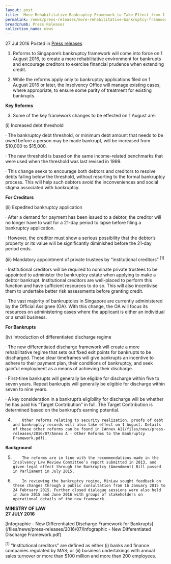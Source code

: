 ```yaml
---
layout: post
title:  More Rehabilitative Bankruptcy Framework to Take Effect from 1 August
permalink: /news/press-releases/more-rehabilitative-bankruptcy-framework--to-take-effect-from-1-
breadcrumb: Press Releases
collection_name: news
---
```


27 Jul 2016 Posted in [Press releases](/news/press-releases)

1. Reforms to Singapore’s bankruptcy framework will come into force on 1 August 2016, to create a more rehabilitative environment for bankrupts and encourage creditors to exercise financial prudence when extending credit.


2. While the reforms apply only to bankruptcy applications filed on 1 August 2016 or later, the Insolvency Office will manage existing cases, where appropriate, to ensure some parity of treatment for existing bankrupts.

**Key Reforms**

3. Some of the key framework changes to be effected on 1 August are:

(i)     Increased debt threshold

 

·           The bankruptcy debt threshold, or minimum debt amount that needs to be owed before a person may be made bankrupt, will be increased from $10,000 to $15,000.

 

·           The new threshold is based on the same income-related benchmarks that were used when the threshold was last revised in 1999.

 

·           This change seeks to encourage both debtors and creditors to resolve debts falling below the threshold, without resorting to the formal bankruptcy process. This will help such debtors avoid the inconveniences and social stigma associated with bankruptcy.

**For Creditors**

(ii)    Expedited bankruptcy application

 

·           After a demand for payment has been issued to a debtor, the creditor will no longer have to wait for a 21-day period to lapse before filing a bankruptcy application.

 

·           However, the creditor must show a serious possibility that the debtor’s property or its value will be significantly diminished before the 21-day period ends.

 

(iii)  Mandatory appointment of private trustees by “institutional creditors” <sup>[1]</sup>

 

·           Institutional creditors will be required to nominate private trustees to be appointed to administer the bankruptcy estate when applying to make a debtor bankrupt. Institutional creditors are well-placed to perform this function and have sufficient resources to do so. This will also incentivise them to undertake better risk assessments before granting credit.

 

·           The vast majority of bankruptcies in Singapore are currently administered by the Official Assignee (OA). With this change, the OA will focus its resources on administering cases where the applicant is either an individual or a small business.



**For Bankrupts**


(iv)  Introduction of differentiated discharge regime

 

·           The new differentiated discharge framework will create a more rehabilitative regime that sets out fixed exit points for bankrupts to be discharged. These clear timeframes will give bankrupts an incentive to adhere to their payment plan, their conditions of bankruptcy, and seek gainful employment as a means of achieving their discharge.

 

·           First-time bankrupts will generally be eligible for discharge within five to seven years. Repeat bankrupts will generally be eligible for discharge within seven to nine years.

 

·           A key consideration in a bankrupt’s eligibility for discharge will be whether he has paid his “Target Contribution” in full. The Target Contribution is determined based on the bankrupt’s earning potential.

 

4.         Other reforms relating to security realization, proofs of debt and bankruptcy records will also take effect on 1 August. Details of these other reforms can be found in [Annex A](/files/news/press-releases/2016/07/Annex A - Other Reforms to the Bankruptcy Framework.pdf).



**Background**

5.         The reforms are in line with the recommendations made in the Insolvency Law Review Committee’s report submitted in 2013, and given legal effect through the Bankruptcy (Amendment) Bill passed in Parliament in July 2015.

 

6.         In reviewing the bankruptcy regime, MinLaw sought feedback on these changes through a public consultation from 16 January 2015 to 24 February 2015. Further closed dialogue sessions were also held in June 2015 and June 2016 with groups of stakeholders on operational details of the new framework.




**MINISTRY OF LAW**  
**27 JULY 2016**


[Infographic - New Differentiated Discharge Framework for Bankrupts](/files/news/press-releases/2016/07/Infographic - New Differentiated Discharge Framework.pdf)

<sup>[1]</sup> “Institutional creditors” are defined as either (i) banks and finance companies regulated by MAS; or (ii) business undertakings with annual sales turnover or more than $100 million and more than 200 employees.



